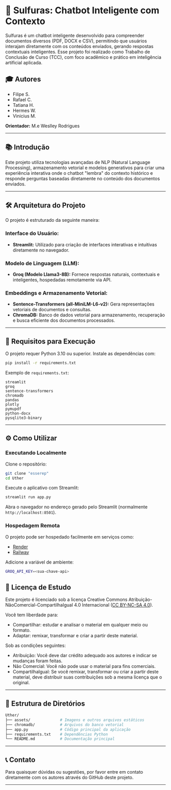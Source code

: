 # 🔨 Sulfuras: Chatbot Inteligente com Contexto

Sulfuras é um chatbot inteligente desenvolvido para compreender documentos diversos (PDF, DOCX e CSV), permitindo que usuários interajam diretamente com os conteúdos enviados, gerando respostas contextuais inteligentes. Esse projeto foi realizado como Trabalho de Conclusão de Curso (TCC), com foco acadêmico e prático em inteligência artificial aplicada.

## 🎓 Autores

- Filipe S.
- Rafael C.
- Tatiana H.
- Hermes W.
- Vinicius M.

**Orientador:** M.e Weslley Rodrigues

---

## 📚 Introdução

Este projeto utiliza tecnologias avançadas de NLP (Natural Language Processing), armazenamento vetorial e modelos generativos para criar uma experiência interativa onde o chatbot "lembra" do contexto histórico e responde perguntas baseadas diretamente no conteúdo dos documentos enviados.

---

## 🛠️ Arquitetura do Projeto

O projeto é estruturado da seguinte maneira:

### Interface do Usuário:
- **Streamlit:** Utilizado para criação de interfaces interativas e intuitivas diretamente no navegador.

### Modelo de Linguagem (LLM):
- **Groq (Modelo Llama3-8B):** Fornece respostas naturais, contextuais e inteligentes, hospedadas remotamente via API.

### Embeddings e Armazenamento Vetorial:
- **Sentence-Transformers (all-MiniLM-L6-v2):** Gera representações vetoriais de documentos e consultas.
- **ChromaDB:** Banco de dados vetorial para armazenamento, recuperação e busca eficiente dos documentos processados.

---

## 🚩 Requisitos para Execução

O projeto requer Python 3.10 ou superior. Instale as dependências com:

```bash
pip install -r requirements.txt
```

Exemplo de `requirements.txt`:

```text
streamlit
groq
sentence-transformers
chromadb
pandas
plotly
pymupdf
python-docx
pysqlite3-binary
```

---

## ⚙️ Como Utilizar

### Executando Localmente

Clone o repositório:

```bash
git clone "esserep"
cd Uther
```

Execute o aplicativo com Streamlit:

```bash
streamlit run app.py
```

Abra o navegador no endereço gerado pelo Streamlit (normalmente `http://localhost:8501`).

### Hospedagem Remota

O projeto pode ser hospedado facilmente em serviços como:

- [Render](https://render.com)
- [Railway](https://railway.app)

Adicione a variável de ambiente:

```bash
GROQ_API_KEY=<sua-chave-api>
```
## 📖 Licença de Estudo

Este projeto é licenciado sob a licença Creative Commons Atribuição-NãoComercial-CompartilhaIgual 4.0 Internacional ([CC BY-NC-SA 4.0](https://creativecommons.org/licenses/by-nc-sa/4.0/deed.pt_BR)).

Você tem liberdade para:
- Compartilhar: estudar e analisar o material em qualquer meio ou formato.
- Adaptar: remixar, transformar e criar a partir deste material.

Sob as condições seguintes:
- Atribuição: Você deve dar crédito adequado aos autores e indicar se mudanças foram feitas.
- Não Comercial: Você não pode usar o material para fins comerciais.
- CompartilhaIgual: Se você remixar, transformar ou criar a partir deste material, deve distribuir suas contribuições sob a mesma licença que o original.

---

## 📌 Estrutura de Diretórios

```bash
Uther/
├── assets/             # Imagens e outros arquivos estáticos
├── chromadb/           # Arquivos do banco vetorial
├── app.py              # Código principal da aplicação
├── requirements.txt    # Dependências Python
└── README.md           # Documentação principal
```

---

## 📞 Contato

Para quaisquer dúvidas ou sugestões, por favor entre em contato diretamente com os autores através do GitHub deste projeto.

---
